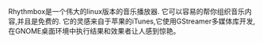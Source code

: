 
Rhythmbox是一个伟大的linux版本的音乐播放器. 它可以容易的帮你组织音乐内容,并且是免费的. 它的灵感来自于苹果的iTunes,它使用GStreamer多媒体库开发,在GNOME桌面环境中执行结果和效果者让人感到惊艳。
